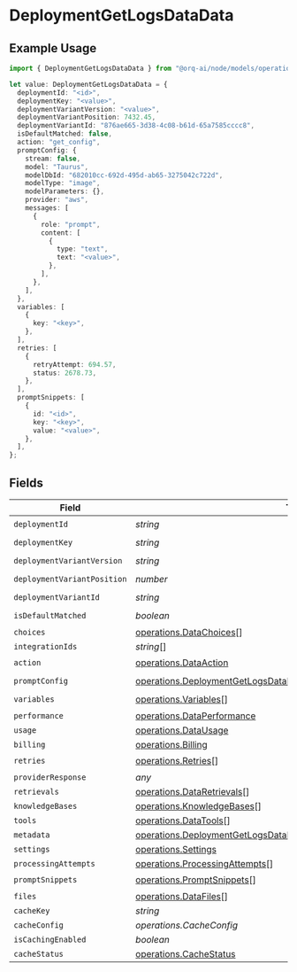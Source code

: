 # DeploymentGetLogsDataData

## Example Usage

```typescript
import { DeploymentGetLogsDataData } from "@orq-ai/node/models/operations";

let value: DeploymentGetLogsDataData = {
  deploymentId: "<id>",
  deploymentKey: "<value>",
  deploymentVariantVersion: "<value>",
  deploymentVariantPosition: 7432.45,
  deploymentVariantId: "876ae665-3d38-4c08-b61d-65a7585cccc8",
  isDefaultMatched: false,
  action: "get_config",
  promptConfig: {
    stream: false,
    model: "Taurus",
    modelDbId: "682010cc-692d-495d-ab65-3275042c722d",
    modelType: "image",
    modelParameters: {},
    provider: "aws",
    messages: [
      {
        role: "prompt",
        content: [
          {
            type: "text",
            text: "<value>",
          },
        ],
      },
    ],
  },
  variables: [
    {
      key: "<key>",
    },
  ],
  retries: [
    {
      retryAttempt: 694.57,
      status: 2678.73,
    },
  ],
  promptSnippets: [
    {
      id: "<id>",
      key: "<key>",
      value: "<value>",
    },
  ],
};
```

## Fields

| Field                                                                                                                                                    | Type                                                                                                                                                     | Required                                                                                                                                                 | Description                                                                                                                                              |
| -------------------------------------------------------------------------------------------------------------------------------------------------------- | -------------------------------------------------------------------------------------------------------------------------------------------------------- | -------------------------------------------------------------------------------------------------------------------------------------------------------- | -------------------------------------------------------------------------------------------------------------------------------------------------------- |
| `deploymentId`                                                                                                                                           | *string*                                                                                                                                                 | :heavy_check_mark:                                                                                                                                       | N/A                                                                                                                                                      |
| `deploymentKey`                                                                                                                                          | *string*                                                                                                                                                 | :heavy_check_mark:                                                                                                                                       | N/A                                                                                                                                                      |
| `deploymentVariantVersion`                                                                                                                               | *string*                                                                                                                                                 | :heavy_check_mark:                                                                                                                                       | N/A                                                                                                                                                      |
| `deploymentVariantPosition`                                                                                                                              | *number*                                                                                                                                                 | :heavy_check_mark:                                                                                                                                       | N/A                                                                                                                                                      |
| `deploymentVariantId`                                                                                                                                    | *string*                                                                                                                                                 | :heavy_check_mark:                                                                                                                                       | N/A                                                                                                                                                      |
| `isDefaultMatched`                                                                                                                                       | *boolean*                                                                                                                                                | :heavy_check_mark:                                                                                                                                       | N/A                                                                                                                                                      |
| `choices`                                                                                                                                                | [operations.DataChoices](../../models/operations/datachoices.md)[]                                                                                       | :heavy_minus_sign:                                                                                                                                       | N/A                                                                                                                                                      |
| `integrationIds`                                                                                                                                         | *string*[]                                                                                                                                               | :heavy_minus_sign:                                                                                                                                       | N/A                                                                                                                                                      |
| `action`                                                                                                                                                 | [operations.DataAction](../../models/operations/dataaction.md)                                                                                           | :heavy_check_mark:                                                                                                                                       | N/A                                                                                                                                                      |
| `promptConfig`                                                                                                                                           | [operations.DeploymentGetLogsDataDeploymentsResponse200PromptConfig](../../models/operations/deploymentgetlogsdatadeploymentsresponse200promptconfig.md) | :heavy_check_mark:                                                                                                                                       | N/A                                                                                                                                                      |
| `variables`                                                                                                                                              | [operations.Variables](../../models/operations/variables.md)[]                                                                                           | :heavy_check_mark:                                                                                                                                       | N/A                                                                                                                                                      |
| `performance`                                                                                                                                            | [operations.DataPerformance](../../models/operations/dataperformance.md)                                                                                 | :heavy_minus_sign:                                                                                                                                       | N/A                                                                                                                                                      |
| `usage`                                                                                                                                                  | [operations.DataUsage](../../models/operations/datausage.md)                                                                                             | :heavy_minus_sign:                                                                                                                                       | N/A                                                                                                                                                      |
| `billing`                                                                                                                                                | [operations.Billing](../../models/operations/billing.md)                                                                                                 | :heavy_minus_sign:                                                                                                                                       | N/A                                                                                                                                                      |
| `retries`                                                                                                                                                | [operations.Retries](../../models/operations/retries.md)[]                                                                                               | :heavy_check_mark:                                                                                                                                       | N/A                                                                                                                                                      |
| `providerResponse`                                                                                                                                       | *any*                                                                                                                                                    | :heavy_minus_sign:                                                                                                                                       | N/A                                                                                                                                                      |
| `retrievals`                                                                                                                                             | [operations.DataRetrievals](../../models/operations/dataretrievals.md)[]                                                                                 | :heavy_minus_sign:                                                                                                                                       | N/A                                                                                                                                                      |
| `knowledgeBases`                                                                                                                                         | [operations.KnowledgeBases](../../models/operations/knowledgebases.md)[]                                                                                 | :heavy_minus_sign:                                                                                                                                       | N/A                                                                                                                                                      |
| `tools`                                                                                                                                                  | [operations.DataTools](../../models/operations/datatools.md)[]                                                                                           | :heavy_minus_sign:                                                                                                                                       | N/A                                                                                                                                                      |
| `metadata`                                                                                                                                               | [operations.DeploymentGetLogsDataMetadata](../../models/operations/deploymentgetlogsdatametadata.md)                                                     | :heavy_minus_sign:                                                                                                                                       | N/A                                                                                                                                                      |
| `settings`                                                                                                                                               | [operations.Settings](../../models/operations/settings.md)                                                                                               | :heavy_minus_sign:                                                                                                                                       | N/A                                                                                                                                                      |
| `processingAttempts`                                                                                                                                     | [operations.ProcessingAttempts](../../models/operations/processingattempts.md)[]                                                                         | :heavy_minus_sign:                                                                                                                                       | N/A                                                                                                                                                      |
| `promptSnippets`                                                                                                                                         | [operations.PromptSnippets](../../models/operations/promptsnippets.md)[]                                                                                 | :heavy_check_mark:                                                                                                                                       | N/A                                                                                                                                                      |
| `files`                                                                                                                                                  | [operations.DataFiles](../../models/operations/datafiles.md)[]                                                                                           | :heavy_minus_sign:                                                                                                                                       | N/A                                                                                                                                                      |
| `cacheKey`                                                                                                                                               | *string*                                                                                                                                                 | :heavy_minus_sign:                                                                                                                                       | N/A                                                                                                                                                      |
| `cacheConfig`                                                                                                                                            | *operations.CacheConfig*                                                                                                                                 | :heavy_minus_sign:                                                                                                                                       | N/A                                                                                                                                                      |
| `isCachingEnabled`                                                                                                                                       | *boolean*                                                                                                                                                | :heavy_minus_sign:                                                                                                                                       | N/A                                                                                                                                                      |
| `cacheStatus`                                                                                                                                            | [operations.CacheStatus](../../models/operations/cachestatus.md)                                                                                         | :heavy_minus_sign:                                                                                                                                       | N/A                                                                                                                                                      |